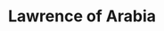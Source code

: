 ---
title: "Lawrence of Arabia"
year: 1962
rating: 3.5
stars: "★★★½"
rewatched: false
permalink: "lawrence-of-arabia"
watched_on: 2023-04-29
---